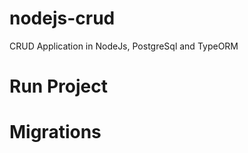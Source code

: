 # nodejs-crud
CRUD Application in NodeJs, PostgreSql and TypeORM

# Run Project


# Migrations
<!-- Criar migration -->
<!-- npm run typeorm migration:create -n src/database/migrations/NomeMigration -->
<!-- npm run typeorm migration:create -n Nome -->

<!-- Rodar migrations -->
<!-- npm run typeorm -- -d ./src/database/data-source.ts  migration:run -->
<!-- npm run typeorm migration:run -->

<!-- Rollback da migration -->
<!-- npm run typeorm -- -d ./src/database/data-source.ts  migration:revert -->
<!-- npm run typeorm migration:run -->